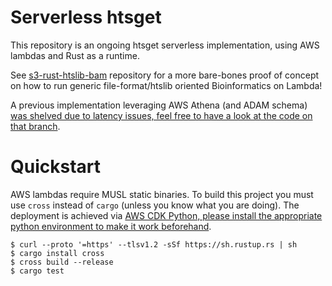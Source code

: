 # Serverless htsget

This repository is an ongoing htsget serverless implementation, using AWS lambdas and Rust as a runtime. 

See [s3-rust-htslib-bam](https://github.com/brainstorm/s3-rust-htslib-bam) repository for a more bare-bones proof of concept on how to run generic file-format/htslib oriented Bioinformatics on Lambda!

A previous implementation leveraging AWS Athena (and ADAM schema) [was shelved due to latency issues, feel free to have a look at the code on that branch](https://github.com/brainstorm/htsget-aws/tree/athena).

# Quickstart

AWS lambdas require MUSL static binaries. To build this project you must use `cross` instead of `cargo` (unless you know what you are doing). The deployment is achieved via [AWS CDK Python, please install the appropriate python environment to make it work beforehand](https://aws.amazon.com/blogs/developer/getting-started-with-the-aws-cloud-development-kit-and-python/).

```
$ curl --proto '=https' --tlsv1.2 -sSf https://sh.rustup.rs | sh
$ cargo install cross
$ cross build --release
$ cargo test
```

